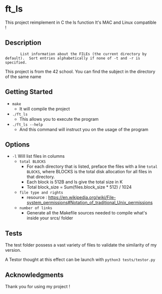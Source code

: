 # ft_ls

This project reimplement in C the ls function
It's MAC and Linux compatible !

## Description

```DESCRIPTION
       List information about the FILEs (the current directory by default).  Sort entries alphabetically if none of -t and -r is specified.

```

This project is from the 42 school.
You can find the subject in the directory of the same name

## Getting Started

* ```make```
  * It will compile the project
* ```./ft_ls```
  * This allows you to execute the program
* ```./ft_ls --help```
  * And this command will instruct you on the usage of the program

## Options

* ```-l```  Will list files in columns
  * ```total BLOCKS```
	* For each directory that is listed, preface the files with a line `total BLOCKS`, where BLOCKS is the total disk allocation for all files in that directory.
	* Each block is 512B and ls give the total size in K
	* Total block_size = Sum(files.block_size * 512) / 1024
  * ```file type and rights```
	* resource : https://en.wikipedia.org/wiki/File-system_permissions#Notation_of_traditional_Unix_permissions
  * ```number of links```
    * Generate all the Makefile sources needed to compile what's inside your srcs/ folder

## Tests

The test folder possess a vast variety of files to validate the similarity of my version.

A Testor thought at this effect can be launch with ```python3 tests/testor.py```

## Acknowledgments

Thank you for using my project !
